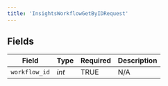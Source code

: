 ```yaml
---
title: 'InsightsWorkflowGetByIDRequest'
---
```



## Fields

| Field              | Type               | Required           | Description        |
| ------------------ | ------------------ | ------------------ | ------------------ |
| `workflow_id`      | *int*              | TRUE | N/A                |